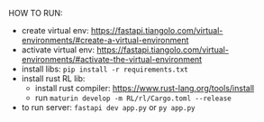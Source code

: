 HOW TO RUN:
- create virtual env: https://fastapi.tiangolo.com/virtual-environments/#create-a-virtual-environment
- activate virtual env: https://fastapi.tiangolo.com/virtual-environments/#activate-the-virtual-environment
- install libs: `pip install -r requirements.txt`
- install rust RL lib:
    - install rust compiler: https://www.rust-lang.org/tools/install
    - run `maturin develop -m RL/rl/Cargo.toml --release`
- to run server: `fastapi dev app.py` or `py app.py`